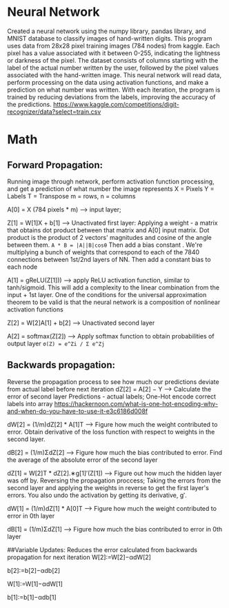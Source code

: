 # Neural Network

Created a neural network using the numpy library, pandas library, and MNIST database to classify images of hand-written digits. This program uses data from 28x28 pixel training images (784 nodes) from kaggle. Each pixel has a value associated with it between 0-255, indicating the lightness or darkness of the pixel. The dataset consists of columns starting with the label of the actual number written by the user, followed by the pixel values associated with the hand-written image. This neural network will read data, perform processing on the data using activation functions, and make a prediction on what number was written. With each iteration, the program is trained by reducing deviations from the labels, improving the accuracy of the predictions.
https://www.kaggle.com/competitions/digit-recognizer/data?select=train.csv


# Math
## Forward Propagation: 
Running image through network, perform activation function processing, and get a prediction of what number the image represents
 X = Pixels
 Y = Labels
 T = Transpose 
 m = rows, n = columns

 A[0] = X (784 pixels * m) --> input layer; 

 Z[1] = W[1]X + b[1] --> Unactivated first layer: 
    Applying a weight - a matrix that obtains dot product between that matrix and A[0] input matrix. Dot product is the product of 2 vectors' magnitudes and cosine of the angle between them.
       ```A * B = |A||B|cosθ```
    Then add a bias constant . We're multiplying a bunch of weights that
    correspond to each of the 7840 connections between 1st/2nd layers of NN. Then
    add a constant bias to each node

 A[1] = gReLU(Z[1])) --> apply ReLU activation function, similar to tanh/sigmoid.
    This will add a complexity to the linear combination from the input + 1st layer.
    One of the conditions for the universal approximation theorem to be valid is that
    the neural network is a composition of nonlinear activation functions

 Z[2] = W[2]A[1] + b[2] --> Unactivated second layer

 A[2] = softmax(Z[2]) --> Apply softmax function to obtain probabilities of output layer
        ```σ(Z) = e^Zi / Σ e^Zj```

## Backwards propagation:
 Reverse the propagation process to see how much our predictions deviate from actual label before next iteration
 dZ[2] = A[2] − Y --> Calculate the error of second layer
    Predictions - actual labels; One-Hot encode correct labels into array
https://hackernoon.com/what-is-one-hot-encoding-why-and-when-do-you-have-to-use-it-e3c6186d008f 

 dW[2] = (1/m)dZ[2] * A[1]T --> Figure how much the weight contributed to error.
    Obtain derivative of the loss function with respect to weights in the second
    layer.

 dB[2] = (1/m)ΣdZ[2] --> Figure how much the bias contributed to error.
    Find the average of the absolute error of the second layer

 dZ[1] = W[2]T * dZ[2].∗g[1]′(Z[1]) --> Figure out how much the hidden layer was off by.
    Reversing the propagation proccess; Taking the errors from the second layer and
    applying the weights in reverse to get the first layer's errors. You also undo the
    activation by getting its derivative, g′.

 dW[1] = (1/m)dZ[1] * A[0]T --> Figure how much the weight contributed to error in 0th layer

 dB[1] = (1/m)ΣdZ[1] --> Figure how much the bias contributed to error in 0th layer


##Variable Updates: Reduces the error calculated from backwards propagation for next iteration
 W[2]:=W[2]−αdW[2]
 
 b[2]:=b[2]−αdb[2]
 
 W[1]:=W[1]−αdW[1]

 b[1]:=b[1]−αdb[1]
